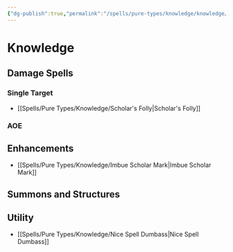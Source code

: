 ```yaml
---
{"dg-publish":true,"permalink":"/spells/pure-types/knowledge/knowledge/"}
---
```


# Knowledge
## Damage Spells

### Single Target
- [[Spells/Pure Types/Knowledge/Scholar's Folly\|Scholar's Folly]]
### AOE

## Enhancements
- [[Spells/Pure Types/Knowledge/Imbue Scholar Mark\|Imbue Scholar Mark]]
## Summons and Structures

## Utility
- [[Spells/Pure Types/Knowledge/Nice Spell Dumbass\|Nice Spell Dumbass]]